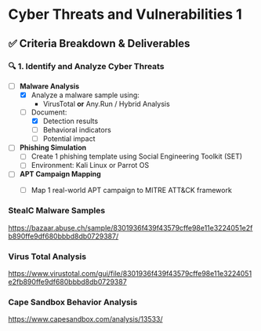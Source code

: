 # Cyber Threats and Vulnerabilities 1

## ✅ Criteria Breakdown & Deliverables

### 🔍 1. Identify and Analyze Cyber Threats

- [ ] **Malware Analysis**
  - [x] Analyze a malware sample using:
    - VirusTotal **or** Any.Run / Hybrid Analysis
  - [ ] Document:
    - [x] Detection results  
    - [ ] Behavioral indicators  
    - [ ] Potential impact  

- [ ] **Phishing Simulation**
  - [ ] Create 1 phishing template using Social Engineering Toolkit (SET)
  - [ ] Environment: Kali Linux or Parrot OS

- [ ] **APT Campaign Mapping**
  - [ ] Map 1 real-world APT campaign to MITRE ATT&CK framework


### StealC Malware Samples
https://bazaar.abuse.ch/sample/8301936f439f43579cffe98e11e3224051e2fb890ffe9df680bbbd8db0729387/

### Virus Total Analysis
https://www.virustotal.com/gui/file/8301936f439f43579cffe98e11e3224051e2fb890ffe9df680bbbd8db0729387

### Cape Sandbox Behavior Analysis
https://www.capesandbox.com/analysis/13533/